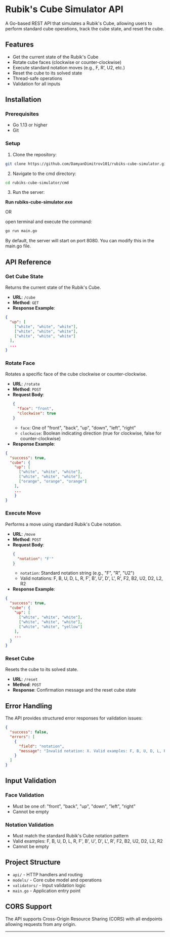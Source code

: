 # Rubik's Cube Simulator API

A Go-based REST API that simulates a Rubik's Cube, allowing users to perform standard cube operations, track the cube state, and reset the cube.

## Features

- Get the current state of the Rubik's Cube
- Rotate cube faces (clockwise or counter-clockwise)
- Execute standard notation moves (e.g., F, R', U2, etc.)
- Reset the cube to its solved state
- Thread-safe operations
- Validation for all inputs

## Installation

### Prerequisites

- Go 1.13 or higher
- Git

### Setup

1. Clone the repository:

```bash
git clone https://github.com/DamyanDimitrov101/rubiks-cube-simulator.git
```

2. Navigate to the cmd directory:

```bash
cd rubiks-cube-simulator/cmd
```

3. Run the server:

**Run rubiks-cube-simulator.exe**

OR

open terminal and execute the command:
```bash
go run main.go
```

By default, the server will start on port 8080. You can modify this in the main.go file.

## API Reference

### Get Cube State

Returns the current state of the Rubik's Cube.

- **URL**: `/cube`
- **Method**: `GET`
- **Response Example**:
```json
{
  "up": [
    ["white", "white", "white"],
    ["white", "white", "white"],
    ["white", "white", "white"]
  ],
  ...
}
```

### Rotate Face

Rotates a specific face of the cube clockwise or counter-clockwise.

- **URL**: `/rotate`
- **Method**: `POST`
- **Request Body**:
  ```json
  {
    "face": "front", 
    "clockwise": true
  }
  ```
    - `face`: One of "front", "back", "up", "down", "left", "right"
    - `clockwise`: Boolean indicating direction (true for clockwise, false for counter-clockwise)
- **Response Example**:
```json
{
  "success": true,
  "cube": {
    "up": [
      ["white", "white", "white"],
      ["white", "white", "white"],
      ["orange", "orange", "orange"]
    ],
    ...
    }
}
```

### Execute Move

Performs a move using standard Rubik's Cube notation.

- **URL**: `/move`
- **Method**: `POST`
- **Request Body**:
  ```json
  {
    "notation": "F'"
  }
  ```
    - `notation`: Standard notation string (e.g., "F", "R", "U2")
    - Valid notations: F, B, U, D, L, R, F', B', U', D', L', R', F2, B2, U2, D2, L2, R2
- **Response Example**: 
```json
{
  "success": true,
  "cube": {
    "up": [
      ["white", "white", "white"],
      ["white", "white", "white"],
      ["white", "white", "yellow"]
    ],
    ...
  }
}
```

### Reset Cube

Resets the cube to its solved state.

- **URL**: `/reset`
- **Method**: `POST`
- **Response**: Confirmation message and the reset cube state

## Error Handling

The API provides structured error responses for validation issues:

```json
{
  "success": false,
  "errors": [
    {
      "field": "notation",
      "message": "Invalid notation: X. Valid examples: F, B, U, D, L, R, F', B', U', D', L', R', F2, B2, U2, D2, L2, R2"
    }
  ]
}
```

## Input Validation

### Face Validation
- Must be one of: "front", "back", "up", "down", "left", "right"
- Cannot be empty

### Notation Validation
- Must match the standard Rubik's Cube notation pattern
- Valid examples: F, B, U, D, L, R, F', B', U', D', L', R', F2, B2, U2, D2, L2, R2
- Cannot be empty

## Project Structure

- `api/` - HTTP handlers and routing
- `models/` - Core cube model and operations
- `validators/` - Input validation logic
- `main.go` - Application entry point

## CORS Support

The API supports Cross-Origin Resource Sharing (CORS) with all endpoints allowing requests from any origin.
****